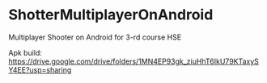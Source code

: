 # ShotterMultiplayerOnAndroid
Multiplayer Shooter on Android for 3-rd course HSE

Apk build: https://drive.google.com/drive/folders/1MN4EP93gk_ziuHhT6IkU79KTaxySY4EE?usp=sharing
